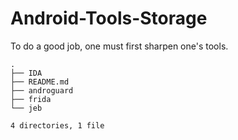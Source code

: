 # Android-Tools-Storage
To do a good job, one must first sharpen one's tools.



```
.
├── IDA
├── README.md
├── androguard
├── frida
└── jeb

4 directories, 1 file
```

